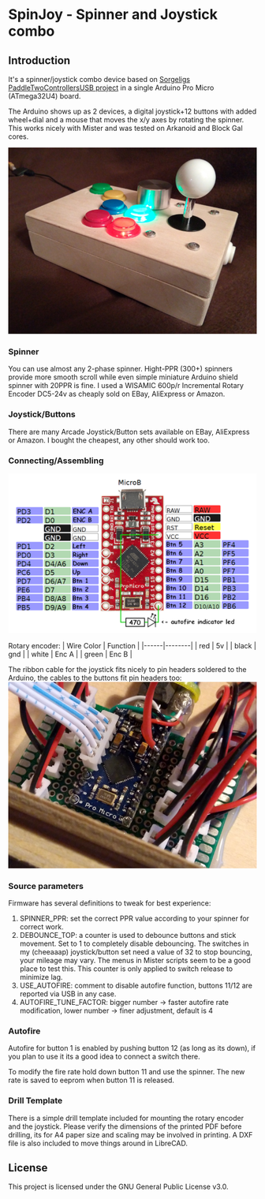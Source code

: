 # SpinJoy - Spinner and Joystick combo

## Introduction
It's a spinner/joystick combo device based on [Sorgeligs PaddleTwoControllersUSB project](https://github.com/MiSTer-devel/Retro-Controllers-USB-MiSTer/tree/master/PaddleTwoControllersUSB) in a single Arduino Pro Micro (ATmega32U4) board.

The Arduino shows up as 2 devices, a digital joystick+12 buttons with added wheel+dial and a mouse that moves the x/y axes by rotating the spinner. This works nicely with Mister and was tested on Arkanoid and Block Gal cores.

![SpinJoy](SpinJoy.png?raw=true "SpinJoy")

### Spinner
You can use almost any 2-phase spinner. Hight-PPR (300+) spinners provide more smooth scroll while even simple miniature Arduino shield spinner with 20PPR is fine.
I used a WISAMIC 600p/r Incremental Rotary Encoder DC5-24v as cheaply sold on EBay, AliExpress or Amazon.

### Joystick/Buttons
There are many Arcade Joystick/Button sets available on EBay, AliExpress or Amazon.
I bought the cheapest, any other should work too.

### Connecting/Assembling

![Arduino Pro Micro Pinout](Pinout.png?raw=true "Arduino Pro Micro Pinout")

Rotary encoder:
| Wire Color | Function |
|------|--------|
| red | 5v |
| black | gnd |
| white | Enc A |
| green | Enc B |

The ribbon cable for the joystick fits nicely to pin headers soldered to the Arduino, the cables to the buttons fit pin headers too:
![Arduino Joystick connector](JoystickConnect.png?raw=true "Arduino Joystick connector")

### Source parameters
Firmware has several definitions to tweak for best experience:

1. SPINNER_PPR: set the correct PPR value according to your spinner for correct work.
2. DEBOUNCE_TOP: a counter is used to debounce buttons and stick movement. Set to 1 to completely disable debouncing. The switches in my (cheeaaap) joystick/button set need a value of 32 to stop bouncing, your mileage may vary. The menus in Mister scripts seem to be a good place to test this. This counter is only applied to switch release to minimize lag.
3. USE_AUTOFIRE: comment to disable autofire function, buttons 11/12 are reported via USB in any case.
4. AUTOFIRE_TUNE_FACTOR: bigger number -> faster autofire rate modification, lower number -> finer adjustment, default is 4

### Autofire
Autofire for button 1 is enabled by pushing button 12 (as long as its down), if you plan to use it its a good idea to connect a switch there.

To modify the fire rate hold down button 11 and use the spinner. The new rate is saved to eeprom when button 11 is released.

### Drill Template
There is a simple drill template included for mounting the rotary encoder and the joystick. Please verify the dimensions of the printed PDF before drilling, its for A4 paper size and scaling may be involved in printing.
A DXF file is also included to move things around in LibreCAD.

## License
This project is licensed under the GNU General Public License v3.0.
